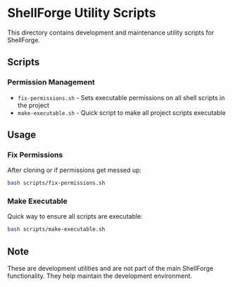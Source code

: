 # ShellForge Utility Scripts

This directory contains development and maintenance utility scripts for ShellForge.

## Scripts

### Permission Management
- `fix-permissions.sh` - Sets executable permissions on all shell scripts in the project
- `make-executable.sh` - Quick script to make all project scripts executable

## Usage

### Fix Permissions
After cloning or if permissions get messed up:
```bash
bash scripts/fix-permissions.sh
```

### Make Executable
Quick way to ensure all scripts are executable:
```bash
bash scripts/make-executable.sh
```

## Note

These are development utilities and are not part of the main ShellForge functionality. They help maintain the development environment.
